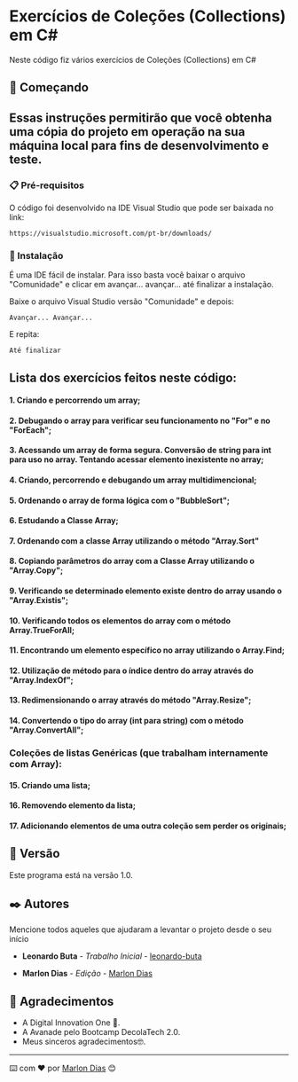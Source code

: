 # Exercícios de Coleções (Collections) em C#

Neste código fiz vários exercícios de Coleções (Collections) em C#

## 🚀 Começando

## Essas instruções permitirão que você obtenha uma cópia do projeto em operação na sua máquina local para fins de desenvolvimento e teste.



### 📋 Pré-requisitos

O código foi desenvolvido na IDE Visual Studio que pode ser baixada no link:

```
https://visualstudio.microsoft.com/pt-br/downloads/
```

### 🔧 Instalação

É uma IDE fácil de instalar. Para isso basta você baixar o arquivo "Comunidade" e clicar em avançar... avançar... até finalizar a instalação.

Baixe o arquivo Visual Studio versão "Comunidade" e depois:

```
Avançar... Avançar...
```

E repita:

```
Até finalizar
```

## Lista dos exercícios feitos neste código:

#### 1. Criando e percorrendo um array;
#### 2. Debugando o array para verificar seu funcionamento no "For" e no "ForEach";
#### 3. Acessando um array de forma segura. Conversão de string para int para uso no array. Tentando acessar elemento inexistente no array;
#### 4. Criando, percorrendo e debugando um array multidimencional;
#### 5. Ordenando o array de forma lógica com o "BubbleSort";
#### 6. Estudando a Classe Array;
#### 7. Ordenando com a classe Array utilizando o método "Array.Sort"
#### 8. Copiando parâmetros do array com a Classe Array utilizando o "Array.Copy";
#### 9. Verificando se determinado elemento existe dentro do array usando o "Array.Existis";
#### 10. Verificando todos os elementos do array com o método Array.TrueForAll;
#### 11. Encontrando um elemento específico no array utilizando o Array.Find;
#### 12. Utilização de método para o índice dentro do array através do "Array.IndexOf";
#### 13. Redimensionando o array através do método "Array.Resize";
#### 14. Convertendo o tipo do array (int para string) com o método "Array.ConvertAll";

### Coleções de listas Genéricas (que trabalham internamente com Array):

#### 15. Criando uma lista;
#### 16. Removendo elemento da lista;
#### 17. Adicionando elementos de uma outra coleção sem perder os originais;

## 📌 Versão

Este programa está na versão 1.0. 

## ✒️ Autores

Mencione todos aqueles que ajudaram a levantar o projeto desde o seu início

* **Leonardo Buta** - *Trabalho Inicial* - [leonardo-buta](https://github.com/leonardo-buta)

* **Marlon Dias** - *Edição* - [Marlon Dias](https://github.com/MarlonHDC)

  

## 🎁 Agradecimentos

* A Digital Innovation One 📢.
* A Avanade pelo Bootcamp DecolaTech 2.0. 
* Meus sinceros agradecimentos🤓.


---

⌨️ com ❤️ por [Marlon Dias](https://github.com/MarlonHDC) 😊
